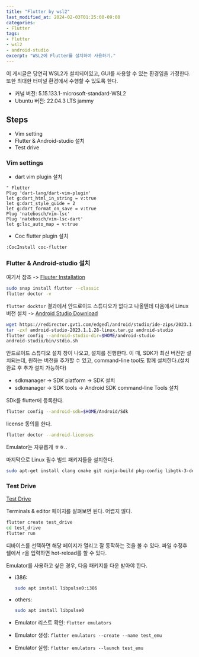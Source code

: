 ```yaml
---
title: "Flutter by wsl2"
last_modified_at: 2024-02-03T01:25:00-09:00
categories:
- Flutter
tags:
- flutter
- wsl2
- android-studio
excerpt: "WSL2에 Flutter를 설치하여 사용하기."
---
```


이 게시글은 당연히 WSL2가 설치되어있고, GUI를 사용할 수 있는 환경임을 가정한다.
또한 최대한 터미널 환경에서 수행할 수 있도록 한다.

- 커널 버전: 5.15.133.1-microsoft-standard-WSL2
- Ubuntu 버전: 22.04.3 LTS jammy

## Steps

- Vim setting
- Flutter & Android-studio 설치
- Test drive

### Vim settings

- dart vim plugin 설치

```vim
" Flutter
Plug 'dart-lang/dart-vim-plugin'
let g:dart_html_in_string = v:true
let g:dart_style_guide = 2
let g:dart_format_on_save = v:true
Plug 'natebosch/vim-lsc'
Plug 'natebosch/vim-lsc-dart'
let g:lsc_auto_map = v:true
```

- Coc flutter plugin 설치

```vim
:CocInstall coc-flutter
```

### Flutter & Android-studio 설치

여기서 참조 -> [Fluuter Installation](https://docs.flutter.dev/get-started/install/linux#next-step)

```sh
sudo snap install flutter --classic
flutter doctor -v
```

`flutter docktor` 결과에서  안드로이드 스튜디오가 없다고 나올텐데 다음에서 Linux 버전 설치 ->
[Android Studio Download](https://developer.android.com/studio?hl=ko)


```sh
wget https://redirector.gvt1.com/edgedl/android/studio/ide-zips/2023.1.1.28/android-studio-2023.1.1.28-linux.tar.gz
tar -zxf android-studio-2023.1.1.28-linux.tar.gz android-studio
flutter config --android-studio-dir=$HOME/android-studio
android-studio/bin/stdio.sh
```

안드로이드 스튜디오 설치 창이 나오고, 설치를 진행한다. 이 때, SDK가 최신 버전만 설치되는데, 원하는
버전을 추가할 수 있고, command-line tool도 함께 설치한다.(설치 완료 후 추가 설치 가능하다)

- sdkmanager -> SDK platform -> SDK 설치
- sdkmanager -> SDK tools -> Android SDK command-line Tools 설치

SDk를 flutter에 등록한다.

```sh
flutter config --android-sdk=$HOME/Android/Sdk
```

license 동의를 한다.

```sh
flutter doctor --android-licenses
```

Emulator는 자유롭게 ㅎㅎ..

마지막으로 Linux 필수 빌드 패키지들을 설치한다.

```sh
sudo apt-get install clang cmake git ninja-build pkg-config libgtk-3-dev liblzma-dev libstdc++-12-dev
```


### Test Drive

[Test Drive](https://docs.flutter.dev/get-started/test-drive?tab=terminal)

Terminals & editor 페이지를 살펴보면 된다. 어렵지 않다.

```sh
flutter create test_drive
cd test_drive
flutter run
```

디바이스를 선택하면 해당 페이지가 열리고 잘 동작하는 것을 볼 수 있다.
파일 수정후 쉘에서 `r`을 입력하면 hot-reload를 할 수 있다.


Emulator를 사용하고 싶은 경우, 다음 패키지를 다운 받아야 한다.
- i386:
    ```sh
    sudo apt install libpulse0:i386
    ```
- others:
    ```sh
    sudo apt install libpulse0
    ```

- Emulator 리스트 확인: `flutter emulators`
- Emulator 생성: `flutter emulators --create --name test_emu`
- Emulator 실행: `flutter emulators --launch test_emu`
